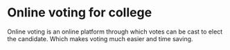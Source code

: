 # Online voting for college

Online voting is an online platform through which votes can be cast to elect the candidate. Which makes voting much easier and time saving.

